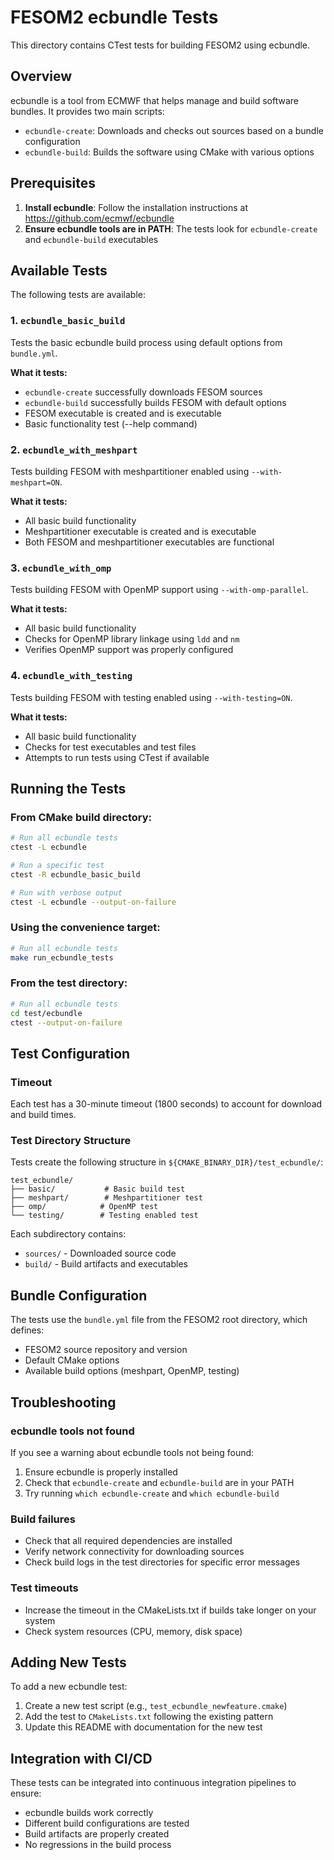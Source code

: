# FESOM2 ecbundle Tests

This directory contains CTest tests for building FESOM2 using ecbundle.

## Overview

ecbundle is a tool from ECMWF that helps manage and build software bundles. It provides two main scripts:
- `ecbundle-create`: Downloads and checks out sources based on a bundle configuration
- `ecbundle-build`: Builds the software using CMake with various options

## Prerequisites

1. **Install ecbundle**: Follow the installation instructions at https://github.com/ecmwf/ecbundle
2. **Ensure ecbundle tools are in PATH**: The tests look for `ecbundle-create` and `ecbundle-build` executables

## Available Tests

The following tests are available:

### 1. `ecbundle_basic_build`
Tests the basic ecbundle build process using default options from `bundle.yml`.

**What it tests:**
- `ecbundle-create` successfully downloads FESOM sources
- `ecbundle-build` successfully builds FESOM with default options
- FESOM executable is created and is executable
- Basic functionality test (--help command)

### 2. `ecbundle_with_meshpart`
Tests building FESOM with meshpartitioner enabled using `--with-meshpart=ON`.

**What it tests:**
- All basic build functionality
- Meshpartitioner executable is created and is executable
- Both FESOM and meshpartitioner executables are functional

### 3. `ecbundle_with_omp`
Tests building FESOM with OpenMP support using `--with-omp-parallel`.

**What it tests:**
- All basic build functionality
- Checks for OpenMP library linkage using `ldd` and `nm`
- Verifies OpenMP support was properly configured

### 4. `ecbundle_with_testing`
Tests building FESOM with testing enabled using `--with-testing=ON`.

**What it tests:**
- All basic build functionality
- Checks for test executables and test files
- Attempts to run tests using CTest if available

## Running the Tests

### From CMake build directory:
```bash
# Run all ecbundle tests
ctest -L ecbundle

# Run a specific test
ctest -R ecbundle_basic_build

# Run with verbose output
ctest -L ecbundle --output-on-failure
```

### Using the convenience target:
```bash
# Run all ecbundle tests
make run_ecbundle_tests
```

### From the test directory:
```bash
# Run all ecbundle tests
cd test/ecbundle
ctest --output-on-failure
```

## Test Configuration

### Timeout
Each test has a 30-minute timeout (1800 seconds) to account for download and build times.

### Test Directory Structure
Tests create the following structure in `${CMAKE_BINARY_DIR}/test_ecbundle/`:
```
test_ecbundle/
├── basic/           # Basic build test
├── meshpart/        # Meshpartitioner test
├── omp/            # OpenMP test
└── testing/        # Testing enabled test
```

Each subdirectory contains:
- `sources/` - Downloaded source code
- `build/` - Build artifacts and executables

## Bundle Configuration

The tests use the `bundle.yml` file from the FESOM2 root directory, which defines:
- FESOM2 source repository and version
- Default CMake options
- Available build options (meshpart, OpenMP, testing)

## Troubleshooting

### ecbundle tools not found
If you see a warning about ecbundle tools not being found:
1. Ensure ecbundle is properly installed
2. Check that `ecbundle-create` and `ecbundle-build` are in your PATH
3. Try running `which ecbundle-create` and `which ecbundle-build`

### Build failures
- Check that all required dependencies are installed
- Verify network connectivity for downloading sources
- Check build logs in the test directories for specific error messages

### Test timeouts
- Increase the timeout in the CMakeLists.txt if builds take longer on your system
- Check system resources (CPU, memory, disk space)

## Adding New Tests

To add a new ecbundle test:

1. Create a new test script (e.g., `test_ecbundle_newfeature.cmake`)
2. Add the test to `CMakeLists.txt` following the existing pattern
3. Update this README with documentation for the new test

## Integration with CI/CD

These tests can be integrated into continuous integration pipelines to ensure:
- ecbundle builds work correctly
- Different build configurations are tested
- Build artifacts are properly created
- No regressions in the build process 